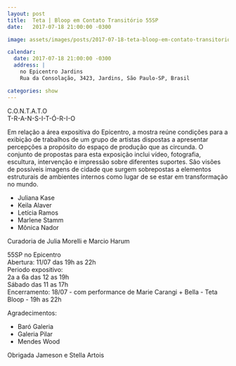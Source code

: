 ```yaml
---
layout: post
title:  Teta | Bloop em Contato Transitório 55SP
date:   2017-07-18 21:00:00 -0300

image: assets/images/posts/2017-07-18-teta-bloop-em-contato-transitorio-55sp.jpg

calendar:
  date: 2017-07-18 21:00:00 -0300
  address: |
    no Epicentro Jardins
    Rua da Consolação, 3423, Jardins, São Paulo-SP, Brasil

categories: show
---
```


C.O.N.T.A.T.O  
T-R-A-N-S-I-T-Ó-R-I-O

Em relação a área expositiva do Epicentro, a mostra reúne condições para a
exibição de trabalhos de um grupo de artistas dispostas a apresentar percepções
a propósito do espaço de produção que as circunda. O conjunto de propostas para
esta exposição inclui vídeo, fotografia, escultura, intervenção e impressão
sobre diferentes suportes. São visões de possíveis imagens de cidade que surgem
sobrepostas a elementos estruturais de ambientes internos como lugar de se
estar em transformação no mundo.

 * Juliana Kase
 * Keila Alaver
 * Letícia Ramos
 * Marlene Stamm
 * Mônica Nador

Curadoria de Julia Morelli e Marcio Harum

55SP no Epicentro  
Abertura: 11/07 das 19h as 22h  
Periodo expositivo:  
2a a 6a das 12 as 19h  
Sábado das 11 as 17h  
Encerramento: 18/07 - com performance de Marie Carangi + Bella - Teta Bloop -
19h as 22h

Agradecimentos:
 * Baró Galeria
 * Galeria Pilar
 * Mendes Wood

Obrigada Jameson e Stella Artois
